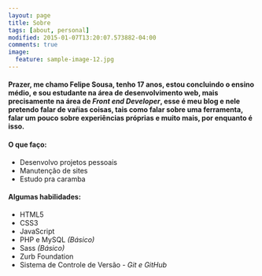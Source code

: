 ```yaml
---
layout: page
title: Sobre
tags: [about, personal]
modified: 2015-01-07T13:20:07.573882-04:00
comments: true
image:
  feature: sample-image-12.jpg
---
```

#### Prazer, me chamo Felipe Sousa, tenho 17 anos, estou concluindo o ensino médio, e sou estudante na área de desenvolvimento web, mais precisamente na área de *Front end Developer*, esse é meu blog e nele pretendo falar de vaŕias coisas, tais como falar sobre uma ferramenta, falar um pouco sobre experiências próprias e muito mais, por enquanto é isso.

#### O que faço: 
* Desenvolvo projetos pessoais
* Manutenção de sites
* Estudo pra caramba

#### Algumas habilidades:
* HTML5
* CSS3
* JavaScript
* PHP e MySQL *(Básico)*
* Sass *(Básico)* 
* Zurb Foundation
* Sistema de Controle de Versão -  *Git e GitHub*

 
